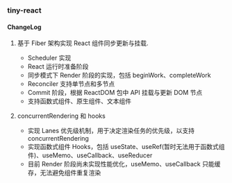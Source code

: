 ### tiny-react

#### ChangeLog

1. 基于 Fiber 架构实现 React 组件同步更新与挂载.

   - Scheduler 实现
   - React 运行时准备阶段
   - 同步模式下 Render 阶段的实现，包括 beginWork、completeWork
   - Reconciler 支持单节点和多节点
   - Commit 阶段，根据 ReactDOM 包中 API 挂载与更新 DOM 节点
   - 支持函数式组件、原生组件、文本组件

2. concurrentRendering 和 hooks
   - 实现 Lanes 优先级机制，用于决定渲染任务的优先级，以支持 concurrentRendering
   - 实现函数式组件 Hooks，包括 useState、useRef(暂时无法用于函数式组件)、useMemo、useCallback、useReducer
   - 目前 Render 阶段尚未实现性能优化，useMemo、useCallback 只能缓存，无法避免组件重复渲染

